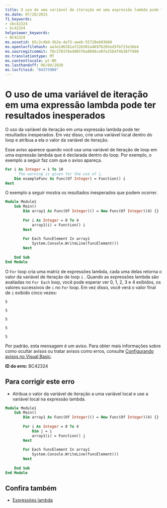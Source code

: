 ```yaml
---
title: O uso de uma variável de iteração em uma expressão lambda pode ter resultados inesperados
ms.date: 07/20/2015
f1_keywords:
- vbc42324
- bc42324
helpviewer_keywords:
- BC42324
ms.assetid: b5c2c4bd-3b2a-4a73-aaeb-55728eb03b68
ms.openlocfilehash: aa3e1d6281af22b301a4697b265ed3fbf23e3de4
ms.sourcegitcommit: f8c270376ed905f6a8896ce0fe25b4f4b38ff498
ms.translationtype: MT
ms.contentlocale: pt-BR
ms.lasthandoff: 06/04/2020
ms.locfileid: "84373908"
---
```

# <a name="using-the-iteration-variable-in-a-lambda-expression-may-have-unexpected-results"></a>O uso de uma variável de iteração em uma expressão lambda pode ter resultados inesperados
O uso da variável de iteração em uma expressão lambda pode ter resultados inesperados. Em vez disso, crie uma variável local dentro do loop e atribua a ela o valor da variável de iteração.  
  
 Esse aviso aparece quando você usa uma variável de iteração de loop em uma expressão lambda que é declarada dentro do loop. Por exemplo, o exemplo a seguir faz com que o aviso apareça.  
  
```vb  
For i As Integer = 1 To 10  
    ' The warning is given for the use of i.  
    Dim exampleFunc As Func(Of Integer) = Function() i  
Next  
```  
  
 O exemplo a seguir mostra os resultados inesperados que podem ocorrer.  
  
```vb  
Module Module1  
    Sub Main()  
        Dim array1 As Func(Of Integer)() = New Func(Of Integer)(4) {}  
  
        For i As Integer = 0 To 4  
            array1(i) = Function() i  
        Next  
  
        For Each funcElement In array1  
            System.Console.WriteLine(funcElement())  
        Next  
  
    End Sub  
End Module  
```  
  
 O `For` loop cria uma matriz de expressões lambda, cada uma delas retorna o valor da variável de iteração de loop `i` . Quando as expressões lambda são avaliadas no `For Each` loop, você pode esperar ver 0, 1, 2, 3 e 4 exibidos, os valores sucessivos de `i` no `For` loop. Em vez disso, você verá o valor final de `i` exibido cinco vezes:  
  
 `5`  
  
 `5`  
  
 `5`  
  
 `5`  
  
 `5`  
  
 Por padrão, esta mensagem é um aviso. Para obter mais informações sobre como ocultar avisos ou tratar avisos como erros, consulte [Configurando avisos no Visual Basic](/visualstudio/ide/configuring-warnings-in-visual-basic).  
  
 **ID do erro:** BC42324  
  
## <a name="to-correct-this-error"></a>Para corrigir este erro  
  
- Atribua o valor da variável de iteração a uma variável local e use a variável local na expressão lambda.  
  
```vb  
Module Module1  
    Sub Main()  
        Dim array1 As Func(Of Integer)() = New Func(Of Integer)(4) {}  
  
        For i As Integer = 0 To 4  
            Dim j = i  
            array1(i) = Function() j  
        Next  
  
        For Each funcElement In array1  
            System.Console.WriteLine(funcElement())  
        Next  
  
    End Sub  
End Module  
```  
  
## <a name="see-also"></a>Confira também

- [Expressões lambda](../../programming-guide/language-features/procedures/lambda-expressions.md)
